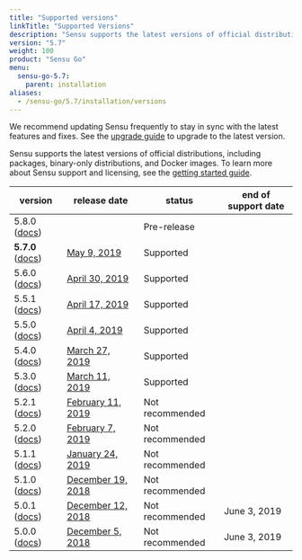 ```yaml
---
title: "Supported versions"
linkTitle: "Supported Versions"
description: "Sensu supports the latest versions of official distributions, including packages, binary-only distributions, and Docker images. Read the doc to learn about supported versions of Sensu."
version: "5.7"
weight: 100
product: "Sensu Go"
menu:
  sensu-go-5.7:
    parent: installation
aliases:
  - /sensu-go/5.7/installation/versions
---
```


We recommend updating Sensu frequently to stay in sync with the latest features and fixes.
See the [upgrade guide](/sensu-go/latest/installation/upgrade) to upgrade to the latest version.

Sensu supports the latest versions of official distributions, including packages, binary-only distributions, and Docker images.
To learn more about Sensu support and licensing, see the [getting started guide](../../getting-started/enterprise).

| version                     | release date     | status    | end of support date |
| --------------------------- | ---------------- | --------- | ------------------- |
5.8.0 ([docs](/sensu-go/5.8)) |                  | Pre-release
**5.7.0** ([docs](/sensu-go/5.7)) | [May 9, 2019](/sensu-go/5.7/release-notes/#5-7-0-release-notes)   | Supported
5.6.0 ([docs](/sensu-go/5.6)) | [April 30, 2019](/sensu-go/5.6/release-notes/#5-6-0-release-notes)    | Supported
5.5.1 ([docs](/sensu-go/5.5)) | [April 17, 2019](/sensu-go/5.5/release-notes/#5-5-1-release-notes)    | Supported
5.5.0 ([docs](/sensu-go/5.5)) | [April 4, 2019](/sensu-go/5.5/release-notes/#5-5-0-release-notes)     | Supported
5.4.0 ([docs](/sensu-go/5.4)) | [March 27, 2019](/sensu-go/5.4/release-notes/#5-4-0-release-notes)    | Supported
5.3.0 ([docs](/sensu-go/5.3)) | [March 11, 2019](/sensu-go/5.3/release-notes/#5-3-0-release-notes)    | Supported
5.2.1 ([docs](/sensu-go/5.2)) | [February 11, 2019](/sensu-go/5.2/release-notes/#5-2-1-release-notes) | Not recommended
5.2.0 ([docs](/sensu-go/5.2)) | [February 7, 2019](/sensu-go/5.2/release-notes/#5-2-0-release-notes)  | Not recommended
5.1.1 ([docs](/sensu-go/5.1)) | [January 24, 2019](/sensu-go/5.1/release-notes/#5-1-1-release-notes)  | Not recommended
5.1.0 ([docs](/sensu-go/5.1)) | [December 19, 2018](/sensu-go/5.1/release-notes/#5-1-0-release-notes) | Not recommended 
5.0.1 ([docs](/sensu-go/5.0)) | [December 12, 2018](/sensu-go/5.0/release-notes/#5-0-1-release-notes) | Not recommended | June 3, 2019
5.0.0 ([docs](/sensu-go/5.0)) | [December 5, 2018](/sensu-go/5.0/release-notes/#5-0-0-release-notes)  | Not recommended | June 3, 2019
